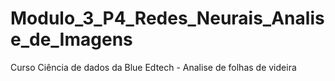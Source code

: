 # Modulo_3_P4_Redes_Neurais_Analise_de_Imagens
Curso Ciência de dados da Blue Edtech - Analise de folhas de videira
